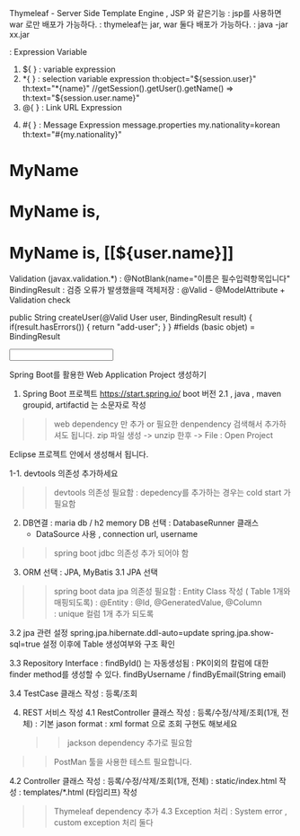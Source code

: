 Thymeleaf - Server Side Template Engine , JSP 와 같은기능 
: jsp를 사용하면 war 로만 배포가 가능하다. 
: thymeleaf는 jar, war 둘다 배포가 가능하다.
: java -jar xx.jar

<html xmlns:th="http://www.thymeleaf.org">

: Expression Variable
  1. ${ } : variable expression 
  2. *{ } : selection variable expression 
      th:object="${session.user}"     
          th:text="*{name}"     //getSession().getUser().getName()
      =>  th:text="${session.user.name}"
  3. @{ } : Link URL Expression 
      <form th:action="@{/edit/{id}(id=${user.id})" >
      <a th:href="@{}" ></a> 
  4. #{ } : Message Expression 
       message.properties 
       my.nationality=korean
       th:text="#{my.nationality}"

<tr th:each="user: ${users}"></tr>
<h1 th:text="${user.name}">MyName</h1>
<h1> MyName is, <span th:text="${user.name}"></span></h1>
<h1> MyName is, [[${user.name}]] </h1>
Validation (javax.validation.*)
 : @NotBlank(name="이름은 필수입력항목입니다"
 BindingResult :   검증 오류가 발생했을때 객체저장
 : @Valid - @ModelAttribute + Validation check

  public String createUser(@Valid User user, BindingResult result) {
     if(result.hasErrors()) {
        return "add-user";
     }
  }
  #fields (basic objet) = BindingResult

 <form th:action="@{}" method="post" th:objet="${user}">
    <input type="text" th:field="*{name}">
    <span th:if="${#fields.hasErrors('name')}"  th:errors="*{name}" ></span>
    <span th:class="${#fields.hasErrors('name')}? 'myerror'" ></span>
 </form>

 Spring Boot를 활용한 Web Application Project 생성하기
1. Spring Boot 프로젝트 
 https://start.spring.io/
    boot 버전 2.1 , java , maven 
    groupid, artifactid 는 소문자로 작성
  >> web dependency  만 추가 or  필요한 denpendency  검색해서 추가하셔도 됩니다.
  >> zip 파일 생성 -> unzip 한후 -> File : Open Project

  Eclipse 프로젝트 안에서 생성해서 됩니다.

1-1. devtools 의존성 추가하세요
  >> devtools 의존성 필요함
  >> : depedency를 추가하는 경우는 cold start  가 필요함

2. DB연결
 : maria db / h2 memory   DB 선택
 : DatabaseRunner 클래스 
     - DataSource 사용 , connection url, username
 >> spring boot jdbc 의존성 추가 되어야 함

3. ORM 선택 
 : JPA, MyBatis
 3.1 JPA 선택
  >> spring boot data jpa 의존성 필요함
  >> : Entity Class  작성 ( Table 1개와 매핑되도록) 
  >> : @Entity
  >> : @Id, @GeneratedValue, @Column   
  >> : unique 컬럼 1개 추가 되도록

 3.2 jpa 관련 설정
 spring.jpa.hibernate.ddl-auto=update
 spring.jpa.show-sql=true
 설정 이후에 Table 생성여부와 구조 확인

 3.3 Repository Interface 
  : findById() 는 자동생성됨
  : PK이외의 칼럼에 대한 finder method를 생성할 수 있다.
   findByUsername /  findByEmail(String email)

 3.4 TestCase 클래스 작성
  : 등록/조회 

4. REST 서비스 작성
 4.1 RestController 클래스 작성
    : 등록/수정/삭제/조회(1개, 전체)
    : 기본 jason format
    : xml format 으로 조회 구현도 해보세요
    >> jackson dependency 추가로 필요함
  >> PostMan 툴을 사용한 테스트 필요합니다. 

 4.2 Controller 클래스 작성
   : 등록/수정/삭제/조회(1개, 전체)
   : static/index.html 작성
   : templates/*.html (타임리프) 작성
  >> Thymeleaf  dependency 추가
  >>  4.3 Exception 처리
  >>  : System error , custom exception 처리 둘다

  



 